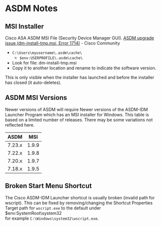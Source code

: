 # ASDM Notes

## MSI Installer

Cisco ASA ASDM MSI File (Security Device Manager GUI).
[ASDM upgrade issue (dm-install-tmp.msi, Error 1714)][1] - Cisco Community

* `C:\Users\myusername\.asdm\cache\`
  * `$env:USERPROFILE\.asdm\cache\`
* Look for file: dm-install-tmp.msi
* Copy it to another location and rename to indicate the software version.

This is only visible when the installer has launched and before the installer has closed (it auto-deletes).

## ASDM MSI Versions

Newer versions of ASDM will require Newer versions of the ASDM-IDM Launcher Program which has an MSI installer for Windows.
This table is based on a limited number of releases. There may be some variations not reflected here.

| ASDM | MSI |
|------|-----|
|7.23.x|1.9.9|
|7.22.x|1.9.8|
|7.20.x|1.9.7|
|7.18.x|1.9.5|

## Broken Start Menu Shortcut

The Cisco ASDM-IDM Launcher shortcut is usually broken (invalid path for wscript). 
This can be fixed by removing/changing the Shortcut Properties Target path for `wscript.exe` to the default under $env:SystemRoot\system32\
for example `C:\Windows\system32\wscript.exe`.

[1]: https://community.cisco.com/t5/other-security-subjects/asdm-upgrade-issue-dm-install-tmp-msi-error-1714/m-p/4673223#M150704
